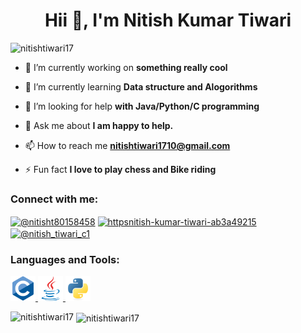 <h1 align="center">Hii 👋, I'm Nitish Kumar Tiwari</h1>
<p align="left"> <img src="https://komarev.com/ghpvc/?username=nitishtiwari17&label=Profile%20views&color=0e75b6&style=flat" alt="nitishtiwari17" /> </p>

- 🔭 I’m currently working on **something really cool**

- 🌱 I’m currently learning **Data structure and Alogorithms**

- 🤝 I’m looking for help **with Java/Python/C programming**

- 💬 Ask me about **I am happy to help.**

- 📫 How to reach me **nitishtiwari1710@gmail.com**

- ⚡ Fun fact **I love to play chess and Bike riding**

<h3 align="left">Connect with me:</h3>
<p align="left">
<a href="https://twitter.com/@nitisht80158458" target="blank"><img align="center" src="https://raw.githubusercontent.com/rahuldkjain/github-profile-readme-generator/master/src/images/icons/Social/twitter.svg" alt="@nitisht80158458" height="30" width="40" /></a>
<a href="https://linkedin.com/in/httpsnitish-kumar-tiwari" target="blank"><img align="center" src="https://raw.githubusercontent.com/rahuldkjain/github-profile-readme-generator/master/src/images/icons/Social/linked-in-alt.svg" alt="httpsnitish-kumar-tiwari-ab3a49215" height="30" width="40" /></a>
<a href="https://www.hackerrank.com/@nitish_tiwari_c1" target="blank"><img align="center" src="https://raw.githubusercontent.com/rahuldkjain/github-profile-readme-generator/master/src/images/icons/Social/hackerrank.svg" alt="@nitish_tiwari_c1" height="30" width="40" /></a>
</p>

<h3 align="left">Languages and Tools:</h3>
<p align="left"> <a href="https://www.cprogramming.com/" target="_blank" rel="noreferrer"> <img src="https://raw.githubusercontent.com/devicons/devicon/master/icons/c/c-original.svg" alt="c" width="40" height="40"/> </a> <a href="https://www.java.com" target="_blank" rel="noreferrer"> <img src="https://raw.githubusercontent.com/devicons/devicon/master/icons/java/java-original.svg" alt="java" width="40" height="40"/> </a> <a href="https://www.python.org" target="_blank" rel="noreferrer"> <img src="https://raw.githubusercontent.com/devicons/devicon/master/icons/python/python-original.svg" alt="python" width="40" height="40"/> </a> </p>

<p><img align="left" src="https://github-readme-stats.vercel.app/api/top-langs?username=nitishtiwari17&show_icons=true&locale=en&layout=compact" alt="nitishtiwari17" /></p>

<p>&nbsp;<img align="center" src="https://github-readme-stats.vercel.app/api?username=nitishtiwari17&show_icons=true&locale=en" alt="nitishtiwari17" /></p>
